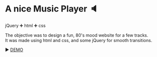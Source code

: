 # A nice Music Player :speaker:

jQuery :heavy_plus_sign: html :heavy_plus_sign: css

The objective was to design a fun, 80's mood website for a few tracks.  
It was made using html and css, and some jQuery for smooth transitions.

:arrow_forward: [DEMO](https://zsofi777.github.io/audio-player/)
